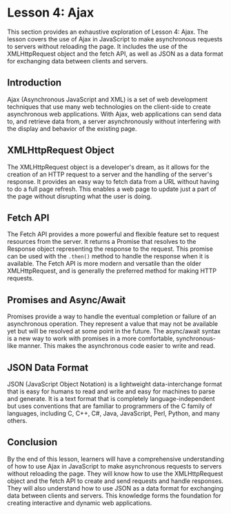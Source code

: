 # Lesson 4: Ajax

This section provides an exhaustive exploration of Lesson 4: Ajax. The lesson covers the use of Ajax in JavaScript to make asynchronous requests to servers without reloading the page. It includes the use of the XMLHttpRequest object and the fetch API, as well as JSON as a data format for exchanging data between clients and servers.

## Introduction

Ajax (Asynchronous JavaScript and XML) is a set of web development techniques that use many web technologies on the client-side to create asynchronous web applications. With Ajax, web applications can send data to, and retrieve data from, a server asynchronously without interfering with the display and behavior of the existing page.

## XMLHttpRequest Object

The XMLHttpRequest object is a developer's dream, as it allows for the creation of an HTTP request to a server and the handling of the server's response. It provides an easy way to fetch data from a URL without having to do a full page refresh. This enables a web page to update just a part of the page without disrupting what the user is doing.

## Fetch API

The Fetch API provides a more powerful and flexible feature set to request resources from the server. It returns a Promise that resolves to the Response object representing the response to the request. This promise can be used with the `.then()` method to handle the response when it is available. The Fetch API is more modern and versatile than the older XMLHttpRequest, and is generally the preferred method for making HTTP requests.

## Promises and Async/Await

Promises provide a way to handle the eventual completion or failure of an asynchronous operation. They represent a value that may not be available yet but will be resolved at some point in the future. The async/await syntax is a new way to work with promises in a more comfortable, synchronous-like manner. This makes the asynchronous code easier to write and read.

## JSON Data Format

JSON (JavaScript Object Notation) is a lightweight data-interchange format that is easy for humans to read and write and easy for machines to parse and generate. It is a text format that is completely language-independent but uses conventions that are familiar to programmers of the C family of languages, including C, C++, C#, Java, JavaScript, Perl, Python, and many others.

## Conclusion

By the end of this lesson, learners will have a comprehensive understanding of how to use Ajax in JavaScript to make asynchronous requests to servers without reloading the page. They will know how to use the XMLHttpRequest object and the fetch API to create and send requests and handle responses. They will also understand how to use JSON as a data format for exchanging data between clients and servers. This knowledge forms the foundation for creating interactive and dynamic web applications.